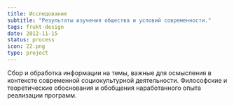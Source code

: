 ```yaml
---
title: Исследования
subtitle: "Результаты изучения общества и условий современности."
tags: frukt-design
date: 2012-11-15
status: process
icon: 22.png
type: project
---
```


Сбор и обработка информации на темы, важные для осмысления в контексте современной социокультурной деятельности. Философские и теоретические обоснования и обобщения наработанного опыта реализации программ.
